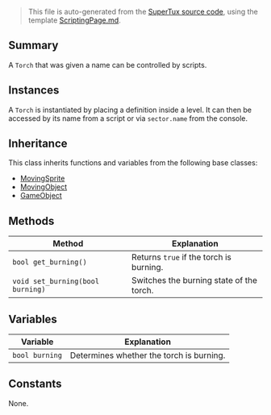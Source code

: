 > This file is auto-generated from the [SuperTux source code](https://github.com/SuperTux/supertux/tree/master/src), using the template [ScriptingPage.md](https://github.com/SuperTux/wiki/tree/master/templates/ScriptingPage.md).

Summary
-------

A `Torch` that was given a name can be controlled by scripts. 

Instances
--------

A `Torch` is instantiated by placing a definition inside a level. It can then be accessed by its name from a script or via `sector.name` from the console. 

Inheritance
--------

This class inherits functions and variables from the following base classes:
* [MovingSprite](https://github.com/SuperTux/supertux/wiki/ScriptingMovingSprite)
* [MovingObject](https://github.com/SuperTux/supertux/wiki/ScriptingMovingObject)
* [GameObject](https://github.com/SuperTux/supertux/wiki/ScriptingGameObject)


Methods
-------

Method | Explanation
-------|-------
`bool get_burning()` | Returns `true` if the torch is burning. 
`void set_burning(bool burning)` | Switches the burning state of the torch. 


Variables
---------

Variable | Explanation
---------|---------
`bool burning` | Determines whether the torch is burning. 


Constants
---------

None.
